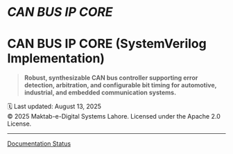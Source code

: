 # ***CAN BUS IP CORE***
# CAN BUS IP CORE (SystemVerilog Implementation)

> **Robust, synthesizable CAN bus controller supporting error detection, arbitration, and configurable bit timing for automotive, industrial, and embedded communication systems.**

🗓️ Last updated: August 13, 2025  
© 2025 Maktab-e-Digital Systems Lahore. Licensed under the Apache 2.0 License.

---


[Documentation Status](https://can-bus-docs.readthedocs.io/en/latest/)